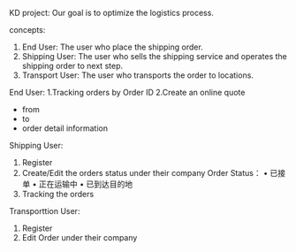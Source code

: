 KD project:
Our goal is to optimize the logistics process.

concepts:
1. End User: The user who place the shipping order.
2. Shipping User: The user who sells the shipping service and operates the shipping order to next step.
3. Transport User: The user who transports the order to locations.

End User:
1.Tracking orders by Order ID
2.Create an online quote
  * from
  * to
  * order detail information

Shipping User:
1. Register
2. Create/Edit the orders status under their company
    Order Status：
    •	已接单
    •	正在运输中
    •	已到达目的地
3. Tracking the orders

Transporttion User:
1. Register
2. Edit Order under their company


